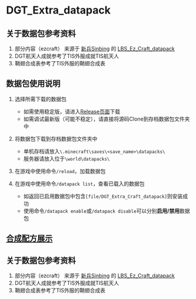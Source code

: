 # DGT_Extra_datapack

## 关于数据包参考资料

1. 部分内容（ezcraft） 来源于 [新兵Sinbing](https://space.bilibili.com/1446187/) 的 [LBS_Ez_Craft_datapack](https://github.com/Sinbing/LBS_Ez_Craft_datapack)
2. DGT航天人成就参考了TIS外服成就TIS航天人
3. 鞘翅合成表参考了TIS外服的鞘翅合成表

## 数据包使用说明  
1. 选择所需下载的数据包  
   - 如需使用稳定版，请进入[Release页面](https://github.com/huiki/DGT_Extra_Craft_datapack/releases)下载  
   - 如需调试最新版（可能不稳定），请直接将源码Clone到存档数据包文件夹中  

2. 将数据包下载到存档数据包文件夹中  
   - 单机存档请放入`\.minecraft\saves\<save_name>\datapacks\`  
   - 服务器请放入位于`\world\datapacks\`  

3. 在游戏中使用命令`/reload`，加载数据包  

4. 在游戏中使用命令`/datapack list`，查看已载入的数据包  
   - 如返回已启用数据包中包含`[file/DGT_Extra_Craft_datapack]`则安装成功  
   - 使用命令`/datapack enable`或`/datapack disable`可以分别**启用/禁用**数据包

## [合成配方展示](https://docs.qq.com/doc/DUEhhQmJMd0ZDUEtr?pub=1&dver=2.1.0)

## 关于数据包参考资料

1. 部分内容（ezcraft） 来源于 [新兵Sinbing](https://space.bilibili.com/1446187/) 的 [LBS_Ez_Craft_datapack](https://github.com/Sinbing/LBS_Ez_Craft_datapack)
2. DGT航天人成就参考了TIS外服成就TIS航天人
3. 鞘翅合成表参考了TIS外服的鞘翅合成表
